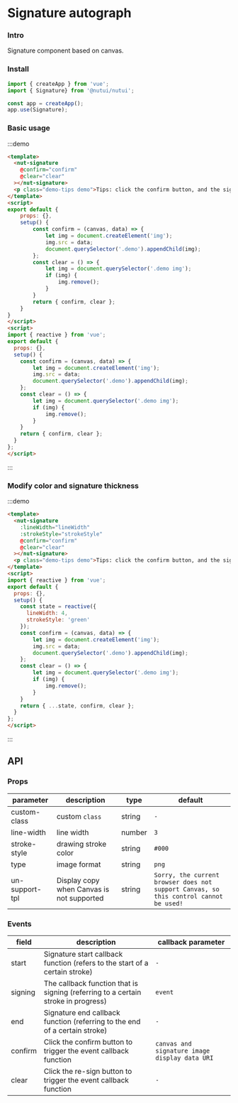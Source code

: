 #  Signature autograph

### Intro
    
Signature component based on canvas.

### Install

``` javascript
import { createApp } from 'vue';
import { Signature} from '@nutui/nutui';

const app = createApp();
app.use(Signature);

```
    



### Basic usage

:::demo

```html
<template>
  <nut-signature  
    @confirm="confirm" 
    @clear="clear"
  ></nut-signature>
  <p class="demo-tips demo">Tips: click the confirm button, and the signature image is displayed below</p>
</template>
<script>
export default {
    props: {},
    setup() {
        const confirm = (canvas, data) => {
            let img = document.createElement('img');
            img.src = data;
            document.querySelector('.demo').appendChild(img);
        };
        const clear = () => {
            let img = document.querySelector('.demo img'); 
            if (img) {
                img.remove();
            }
        }
        return { confirm, clear };
    }
}
</script>
<script>
import { reactive } from 'vue';
export default {
  props: {},
  setup() {
    const confirm = (canvas, data) => {
        let img = document.createElement('img');
        img.src = data;
        document.querySelector('.demo').appendChild(img);
    };
    const clear = () => {
        let img = document.querySelector('.demo img'); 
        if (img) {
            img.remove();
        }
    }
    return { confirm, clear };
  }
};
</script>
```
:::
### Modify color and signature thickness

:::demo

```html
<template>
  <nut-signature  
    :lineWidth="lineWidth" 
    :strokeStyle="strokeStyle"
    @confirm="confirm" 
    @clear="clear"
  ></nut-signature>
  <p class="demo-tips demo">Tips: click the confirm button, and the signature image is displayed below</p>
</template>
<script>
import { reactive } from 'vue';
export default {
  props: {},
  setup() {
    const state = reactive({
      lineWidth: 4,
      strokeStyle: 'green'
    });
    const confirm = (canvas, data) => {
        let img = document.createElement('img');
        img.src = data;
        document.querySelector('.demo').appendChild(img);
    };
    const clear = () => {
        let img = document.querySelector('.demo img'); 
        if (img) {
            img.remove();
        }
    }
    return { ...state, confirm, clear };
  }
};
</script>

```
:::  
## API
    
### Props
 | parameter | description | type | default
|----- | ----- | ----- | -----
| custom-class | custom `class` | string | `-`
| line-width | line width | number | `3`
| stroke-style | drawing stroke color | string | `#000`
| type | image format | string | `png`
| un-support-tpl | Display copy when Canvas is not supported | string | `Sorry, the current browser does not support Canvas, so this control cannot be used! `

### Events

| field | description | callback parameter
|----- | ----- | -----
| start | Signature start callback function (refers to the start of a certain stroke) | `-`
| signing | The callback function that is signing (referring to a certain stroke in progress) | `event`
| end | Signature end callback function (referring to the end of a certain stroke) | `-`
| confirm | Click the confirm button to trigger the event callback function | `canvas and signature image display data URI`
| clear | Click the re-sign button to trigger the event callback function | `-`